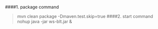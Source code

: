 ####1. package command  
> mvn clean package -Dmaven.test.skip=true
####2. start command  
> nohup java -jar ws-blt.jar &